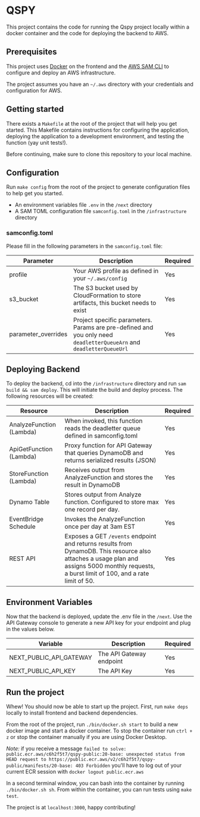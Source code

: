 # QSPY

This project contains the code for running the Qspy project locally within a docker container and the code for deploying the backend to AWS.

## Prerequisites

This project uses [Docker](https://docs.docker.com/get-docker/) on the frontend and the [AWS SAM CLI](https://docs.aws.amazon.com/serverless-application-model/latest/developerguide/install-sam-cli.html) to configure and deploy an AWS infrastructure.

The project assumes you have an `~/.aws` directory with your credentials and configuration for AWS.

## Getting started
There exists a `Makefile` at the root of the project that will help you get started. This Makefile contains instructions for configuring the application, deploying the application to a development environment, and testing the function (yay unit tests!).

Before continuing, make sure to clone this repository to your local machine.

## Configuration
Run `make config` from the root of the project to generate configuration files to help get you started.

- An environment variables file `.env` in the `/next` directory
- A SAM TOML configuration file `samconfig.toml` in the `/infrastructure` directory

### samconfig.toml

Please fill in the following parameters in the `samconfig.toml` file:

| Parameter  | Description | Required |
| ------------- | ------------- | ------------- |
| profile  | Your AWS profile as defined in your `~/.aws/config` | Yes |
| s3_bucket  | The S3 bucket used by CloudFormation to store artifacts, this bucket needs to exist  | Yes |
| parameter_overrides  | Project specific parameters. Params are pre-defined and you only need `deadletterQueueArn` and `deadletterQueueUrl` | Yes |

## Deploying Backend

To deploy the backend, cd into the `/infrastructure` directory and run `sam build && sam deploy`. This will initiate the build and deploy process. The following resources will be created:

| Resource  | Description | Required |
| ------------- | ------------- | ------------- |
| AnalyzeFunction (Lambda)  | When invoked, this function reads the deadletter queue defined in samconfig.toml  | Yes |
| ApiGetFunction (Lambda)  | Proxy function for API Gateway that queries DynamoDB and returns serialized results (JSON)  | Yes |
| StoreFunction (Lambda)  | Receives output from AnalyzeFunction and stores the result in DynamoDB  | Yes |
| Dynamo Table  | Stores output from Analyze function. Configured to store max one record per day.  | Yes |
| EventBridge Schedule  | Invokes the AnalyzeFunction once per day at 3am EST  | Yes |
| REST API  | Exposes a GET `/events` endpoint and returns results from DynamoDB. This resource also attaches a usage plan and assigns 5000 monthly requests, a burst limit of 100, and a rate limit of 50.  | Yes |

## Environment Variables

Now that the backend is deployed, update the .env file in the `/next`. Use the API Gateway console to generate a new API key for your endpoint and plug in the values below.

| Variable  | Description | Required |
| ------------- | ------------- | ------------- |
| NEXT_PUBLIC_API_GATEWAY  | The API Gateway endpoint  | Yes |
| NEXT_PUBLIC_API_KEY  | The API Key  | Yes |

## Run the project

Whew! You should now be able to start up the project. First, run `make deps` locally to install frontend and backend dependencies.

From the root of the project, run `./bin/docker.sh start` to build a new docker image and start a docker container. To stop the container run `ctrl + z` or stop the container manually if you are using Docker Desktop.

*Note:* if you receive a message `failed to solve: public.ecr.aws/c6h2f5t7/qspy-public:20-base: unexpected status from HEAD request to https://public.ecr.aws/v2/c6h2f5t7/qspy-public/manifests/20-base: 403 Forbidden` you'll have to log out of your current ECR session with `docker logout public.ecr.aws`

In a second terminal window, you can bash into the container by running `./bin/docker.sh sh`. From within the container, you can run tests using `make test`.

The project is at `localhost:3000`, happy contributing!
